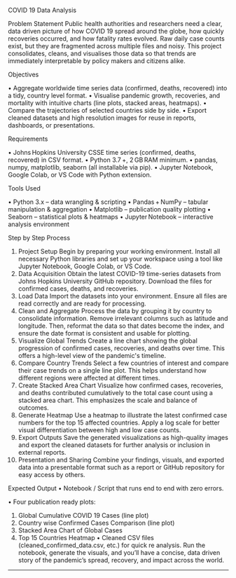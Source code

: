 COVID 19 Data Analysis


Problem Statement
Public health authorities and researchers need a clear, data driven picture of how COVID 19 spread around the globe, how quickly recoveries occurred, and how fatality rates evolved. Raw daily case counts exist, but they are fragmented across multiple files and noisy. This project consolidates, cleans, and visualises those data so that trends are immediately interpretable by policy makers and citizens alike.




Objectives


•	Aggregate worldwide time series data (confirmed, deaths, recovered) into a tidy, country level format.
•	Visualise pandemic growth, recoveries, and mortality with intuitive charts (line plots, stacked areas, heatmaps).
•	Compare the trajectories of selected countries side by side.
•	Export cleaned datasets and high resolution images for reuse in reports, dashboards, or presentations.




Requirements


•	Johns Hopkins University CSSE time series (confirmed, deaths, recovered) in CSV format.
•	Python 3.7 +, 2 GB RAM minimum.
•	pandas, numpy, matplotlib, seaborn (all installable via pip).
•	Jupyter Notebook, Google Colab, or VS Code with Python extension.
	
	
	
	
	
Tools Used


•	Python 3.x – data wrangling & scripting
•	Pandas + NumPy – tabular manipulation & aggregation
•	Matplotlib – publication quality plotting
•	Seaborn – statistical plots & heatmaps
•	Jupyter Notebook  – interactive analysis environment






Step by Step Process
1.	Project Setup
Begin by preparing your working environment. Install all necessary Python libraries and set up your workspace using a tool like Jupyter Notebook, Google Colab, or VS Code.
2.	Data Acquisition
Obtain the latest COVID-19 time-series datasets from Johns Hopkins University GitHub repository. Download the files for confirmed cases, deaths, and recoveries.
3.	Load Data
Import the datasets into your environment. Ensure all files are read correctly and are ready for processing.
4.	Clean and Aggregate
Process the data by grouping it by country to consolidate information. Remove irrelevant columns such as latitude and longitude. Then, reformat the data so that dates become the index, and ensure the date format is consistent and usable for plotting.
5.	Visualize Global Trends
Create a line chart showing the global progression of confirmed cases, recoveries, and deaths over time. This offers a high-level view of the pandemic's timeline.
6.	Compare Country Trends
Select a few countries of interest and compare their case trends on a single line plot. This helps understand how different regions were affected at different times.
7.	Create Stacked Area Chart
Visualize how confirmed cases, recoveries, and deaths contributed cumulatively to the total case count using a stacked area chart. This emphasizes the scale and balance of outcomes.
8.	Generate Heatmap
Use a heatmap to illustrate the latest confirmed case numbers for the top 15 affected countries. Apply a log scale for better visual differentiation between high and low case counts.
9.	Export Outputs
Save the generated visualizations as high-quality images and export the cleaned datasets for further analysis or inclusion in external reports.
10.	Presentation and Sharing
Combine your findings, visuals, and exported data into a presentable format such as a report or GitHub repository for easy access by others.
	
	
	
	






 
Expected Output
•	Notebook / Script that runs end to end with zero errors.

•	Four publication ready plots:

1.	Global Cumulative COVID 19 Cases (line plot)
2.	Country wise Confirmed Cases Comparison (line plot)
3.	Stacked Area Chart of Global Cases
4.	Top 15 Countries Heatmap
•	Cleaned CSV files (cleaned_confirmed_data.csv, etc.) for quick re analysis.
Run the notebook, generate the visuals, and you’ll have a concise, data driven story of the pandemic’s spread, recovery, and impact across the world.
________________________________________

